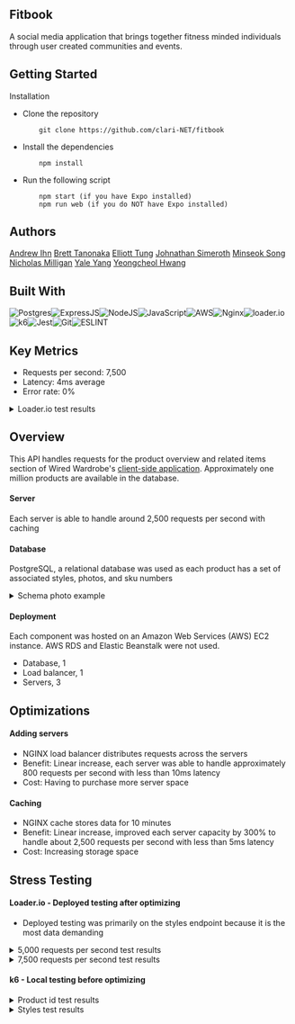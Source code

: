 ## Fitbook

A social media application that brings together fitness minded individuals through user created communities and events.

## Getting Started

Installation
- Clone the repository
    ```
        git clone https://github.com/clari-NET/fitbook
    ```
- Install the dependencies
    ```
        npm install
    ```
- Run the following script
    ```
        npm start (if you have Expo installed)
        npm run web (if you do NOT have Expo installed)
    ```

## Authors

[Andrew Ihn](https://github.com/roormade)
[Brett Tanonaka](https://github.com/B-Tanonaka)
[Elliott Tung](https://github.com/elliott234)
[Johnathan Simeroth](https://github.com/johnsimeroth)
[Minseok Song](https://github.com/msong1)
[Nicholas Milligan](https://github.com/NicMilli)
[Yale Yang](https://github.com/yaleyang5)
[Yeongcheol Hwang](https://github.com/yeonghwang94)

## Built With
![Postgres](https://img.shields.io/badge/postgres-%23316192.svg?style=for-the-badge&logo=postgresql&logoColor=white)![ExpressJS](https://img.shields.io/badge/Express.js-404D59?style=for-the-badge)![NodeJS](https://img.shields.io/badge/Node.js-43853D?style=for-the-badge&logo=node.js&logoColor=white)![JavaScript](https://img.shields.io/badge/JavaScript-323330?style=for-the-badge&logo=javascript&logoColor=F7DF1E)![AWS](https://img.shields.io/badge/Amazon_AWS-232F3E?style=for-the-badge&logo=amazon-aws&logoColor=white)![Nginx](https://img.shields.io/badge/nginx-%23009639.svg?style=for-the-badge&logo=nginx&logoColor=white)![loader.io](https://img.shields.io/badge/loader.io-477cbc?&logoColor=white&style=for-the-badge)![k6](https://img.shields.io/badge/k6-7d64ff?logo=k6&logoColor=white&style=for-the-badge)![Jest](https://img.shields.io/badge/Jest-C21325?style=for-the-badge&logo=jest&logoColor=white)![Git](https://img.shields.io/badge/GIT-E44C30?style=for-the-badge&logo=git&logoColor=white)![ESLINT](https://img.shields.io/badge/eslint-3A33D1?style=for-the-badge&logo=eslint&logoColor=white)

## Key Metrics
- Requests per second: 7,500
- Latency: 4ms average
- Error rate: 0%

<details>
  <summary>Loader.io test results</summary>
<img src="https://user-images.githubusercontent.com/118404699/232241888-09b4b35d-5232-4b93-a911-ec54e4c83c30.png" alt="loader stress test at 7,500 request per second" width="75%" height="50%" />
</details>

## Overview
This API handles requests for the product overview and related items section of Wired Wardrobe's [client-side application](https://github.com/Wired-Wardrobe/project-atlier). Approximately one million products are available in the database.

#### Server

Each server is able to handle around 2,500 requests per second with caching

#### Database

PostgreSQL, a relational database was used as each product has a set of associated styles, photos, and sku numbers

<details>
  <summary>Schema photo example</summary>
  <img src="https://user-images.githubusercontent.com/118404699/232244966-fe93e175-9f0f-46e5-8f28-5faae4dbf369.png" alt="PostgreSQL schema" width="50%" height="50%">
</details>

#### Deployment

Each component was hosted on an Amazon Web Services (AWS) EC2 instance. AWS RDS and Elastic Beanstalk were not used.
- Database, 1
- Load balancer, 1
- Servers, 3

## Optimizations

#### Adding servers
- NGINX load balancer distributes requests across the servers
- Benefit: Linear increase, each server was able to handle approximately 800 requests per second with less than 10ms latency
- Cost: Having to purchase more server space

#### Caching
- NGINX cache stores data for 10 minutes
- Benefit: Linear increase, improved each server capacity by 300% to handle about 2,500 requests per second with less than 5ms latency
- Cost: Increasing storage space

## Stress Testing

#### Loader.io - Deployed testing after optimizing

- Deployed testing was primarily on the styles endpoint because it is the most data demanding

<details>
    <summary>5,000 requests per second test results</summary>
    <ul>
      <li>Requests per second: 5,000</li>
      <li>Total requests: 300,000</li>
      <li>Latency: 1ms</li>
      <li>Error rate: 0%</li>
    </ul>
    <img src="https://user-images.githubusercontent.com/118404699/232247977-832f24fa-f640-45ab-96f3-b09c9143f801.png" alt="Loader.io deployed stress test at 5000 requests per second" width="100%" height="100%"/>
</details>

<details>
    <summary>7,500 requests per second test results</summary>
    <ul>
      <li>Requests per second: 7,500</li>
      <li>Total requests: 449,969</li>
      <li>Latency: 4ms</li>
      <li>Error rate: 0%</li>
    </ul>
    <img src="https://user-images.githubusercontent.com/118404699/232241888-09b4b35d-5232-4b93-a911-ec54e4c83c30.png" alt="Loader.io deployed stress test at 5000 requests per second" width="100%" height="100%"/>
</details>

#### k6 - Local testing before optimizing

<details>
    <summary>Product id test results</summary>
      <ul>
        <li>Requests per second: 2,730</li>
        <li>Total requests: 821,784</li>
        <li>Latency: 43ms</li>
        <li>Error rate: 0%</li>
    </ul>
    <img src="https://user-images.githubusercontent.com/118404699/232246178-6739aeb1-3b72-4246-8027-ab54a512d503.png" alt="k6 local stress test at product id endpoint" width="100%" height="100%"/>
</details>

<details>
    <summary>Styles test results</summary>
    <ul>
      <li>Requests per second: 1,319</li>
      <li>Total requests: 397,066</li>
      <li>Latency: 79ms</li>
      <li>Error rate: 0%</li>
    </ul>
    <img src="https://user-images.githubusercontent.com/118404699/232246237-53a1910c-572c-4d18-951b-ed9cd1635aaf.png" alt="k6 local stress test at styles endpoint" width="100%" height="100%"/>
</details>

